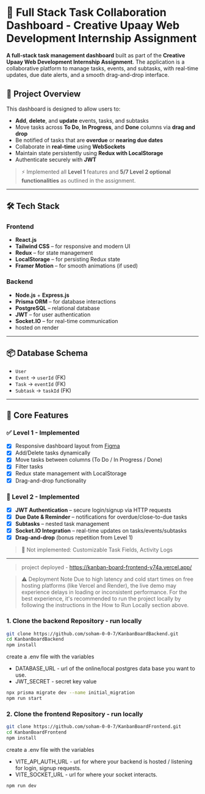 # 🧩 Full Stack Task Collaboration Dashboard - Creative Upaay Web Development Internship Assignment

**A full-stack task management dashboard** built as part of the **Creative Upaay Web Development Internship Assignment**. The application is a collaborative platform to manage tasks, events, and subtasks, with real-time updates, due date alerts, and a smooth drag-and-drop interface.

## 🚀 Project Overview

This dashboard is designed to allow users to:
- **Add**, **delete**, and **update** events, tasks, and subtasks
- Move tasks across **To Do**, **In Progress**, and **Done** columns via **drag and drop**
- Be notified of tasks that are **overdue** or **nearing due dates**
- Collaborate in **real-time** using **WebSockets**
- Maintain state persistently using **Redux with LocalStorage**
- Authenticate securely with **JWT**

> ⚡ Implemented all **Level 1** features and **5/7 Level 2 optional functionalities** as outlined in the assignment.

---

## 🛠️ Tech Stack

### Frontend
- **React.js**
- **Tailwind CSS** – for responsive and modern UI
- **Redux** – for state management
- **LocalStorage** – for persisting Redux state
- **Framer Motion** – for smooth animations (if used)

### Backend
- **Node.js** + **Express.js**
- **Prisma ORM** – for database interactions
- **PostgreSQL** – relational database
- **JWT** – for user authentication
- **Socket.IO** – for real-time communication
- hosted on render

---

## 📦 Database Schema

- `User`  
- `Event` → `userId` (FK)  
- `Task` → `eventId` (FK)  
- `Subtask` → `taskId` (FK)  

---

## 🔑 Core Features

### ✅ Level 1 - Implemented
- [x] Responsive dashboard layout from [Figma](https://www.figma.com/design/2joKVlIEH43PfO9pFfsX51/DASHBOARD-DESIGN-TASK---CREATIVE-UPAAY?node-id=0-1&t=ShcwKcmHcyTqLA5T-1)
- [x] Add/Delete tasks dynamically
- [x] Move tasks between columns (To Do / In Progress / Done)
- [x] Filter tasks
- [x] Redux state management with LocalStorage
- [x] Drag-and-drop functionality

### 🌟 Level 2 - Implemented
- [x] **JWT Authentication** – secure login/signup via HTTP requests
- [x] **Due Date & Reminder** – notifications for overdue/close-to-due tasks
- [x] **Subtasks** – nested task management
- [x] **Socket.IO Integration** – real-time updates on tasks/events/subtasks
- [x] **Drag-and-drop** (bonus repetition from Level 1)

> 🧪 Not implemented: Customizable Task Fields, Activity Logs

---
> project deployed - https://kanban-board-frontend-y74a.vercel.app/

> ⚠️ Deployment Note
Due to high latency and cold start times on free hosting platforms (like Vercel and Render), the live demo may experience delays in loading or inconsistent performance.
For the best experience, it's recommended to run the project locally by following the instructions in the How to Run Locally section above.

### 1. Clone the backend Repository - run locally
```bash
git clone https://github.com/soham-0-0-7/KanbanBoardBackend.git
cd KanbanBoardBackend
npm install
```
create a .env file with the variables 
-  DATABASE_URL - url of the online/local postgres data base you want to use.
-  JWT_SECRET - secret key value
```bash
npx prisma migrate dev --name initial_migration
npm run start
```

### 2. Clone the frontend Repository - run locally

```bash
git clone https://github.com/soham-0-0-7/KanbanBoardFrontend.git
cd KanbanBoardFrontend
npm install
```
create a .env file with the variables 
-  VITE_API_AUTH_URL - url for where your backend is hosted / listening for login, signup requests.
-  VITE_SOCKET_URL - url for where your socket interacts.
```bash
npm run dev
```
